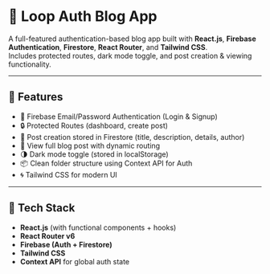 # 🔐 Loop Auth Blog App

A full-featured authentication-based blog app built with **React.js**, **Firebase Authentication**, **Firestore**, **React Router**, and **Tailwind CSS**.  
Includes protected routes, dark mode toggle, and post creation & viewing functionality.

---

## 🚀 Features

- 🔐 Firebase Email/Password Authentication (Login & Signup)
- 🔒 Protected Routes (dashboard, create post)
- 🧠 Post creation stored in Firestore (title, description, details, author)
- 📄 View full blog post with dynamic routing
- 🌗 Dark mode toggle (stored in localStorage)
- 📦 Clean folder structure using Context API for Auth
- 🌀 Tailwind CSS for modern UI

---

## 🧩 Tech Stack

- **React.js** (with functional components + hooks)
- **React Router v6**
- **Firebase (Auth + Firestore)**
- **Tailwind CSS**
- **Context API** for global auth state
